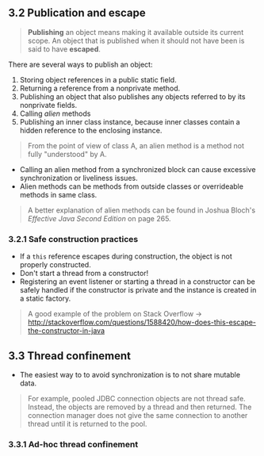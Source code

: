 ## 3.2 Publication and escape

> **Publishing** an object means making it available outside its current scope.
> An object that is published when it should not have been is said to have **escaped**.

There are several ways to publish an object:

1. Storing object references in a public static field.
2. Returning a reference from a nonprivate method.
3. Publishing an object that also publishes any objects referred to by its nonprivate fields.
4. Calling *alien* methods
5. Publishing an inner class instance, because inner classes contain a hidden reference to the enclosing instance.

> From the point of view of class A, an alien method is a method not fully "understood" by A.

* Calling an alien method from a synchronized block can cause excessive synchronization or liveliness issues.
* Alien methods can be methods from outside classes or overrideable methods in same class.

> A better explanation of alien methods can be found in Joshua Bloch's *Effective Java Second Edition* on page 265.

### 3.2.1 Safe construction practices

* If a `this` reference escapes during construction, the object is not properly constructed.
* Don't start a thread from a constructor!
* Registering an event listener or starting a thread in a constructor can be safely handled if the constructor is private and the instance is created in a static factory. 

> A good example of the problem on Stack Overflow -> http://stackoverflow.com/questions/1588420/how-does-this-escape-the-constructor-in-java

## 3.3 Thread confinement

* The easiest way to to avoid synchronization is to not share mutable data.

> For example, pooled JDBC connection objects are not thread safe. Instead, the objects are removed by a thread and then returned. The connection manager does not give the same connection to another thread until it is returned to the pool.

### 3.3.1 Ad-hoc thread confinement







